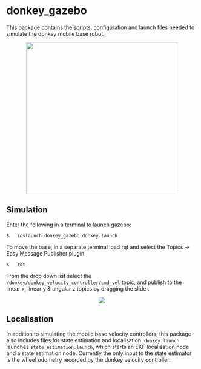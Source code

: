 # donkey_gazebo

This package contains the scripts, configuration and launch files needed to simulate the donkey mobile base robot.

<p align="center">
  <img src="https://github.com/ipab-slmc/donkey_gazebo/blob/main/images/donkey_control.gif" height="400">
</p>

## Simulation
Enter the following in a terminal to launch gazebo:
```
$   roslaunch donkey_gazebo donkey.launch
```
To move the base, in a separate terminal load rqt and select the Topics -> Easy Message Publisher plugin.
```
$   rqt
```
From the drop down list select the ```/donkey/donkey_velocity_controller/cmd_vel``` topic, and publish to the linear x, linear y & angular z topics by dragging the slider.
<p align="center">
  <img src="https://github.com/ipab-slmc/donkey_gazebo/blob/main/images/donkey_control_rqt.png">
</p>

## Localisation
In addition to simulating the mobile base velocity controllers, this package also includes files for state estimation and localisation. ```donkey.launch``` launches ```state_estimation.launch```, which starts an EKF localisation node and a state estimation node. Currently the only input to the state estimator is the wheel odometry recorded by the donkey velocity controller.
